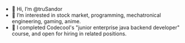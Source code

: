 - 👋 Hi, I’m @truSandor
- 👀 I’m interested in stock market, programming, mechatronical engineering, gaming, anime.
- 🌱 I completed Codecool's "junior enterprise java backend developer" course, and open for hiring in related positions.

<!---
br0k1z0l1/br0k1z0l1 is a ✨ special ✨ repository because its `README.md` (this file) appears on your GitHub profile.
You can click the Preview link to take a look at your changes.
--->
